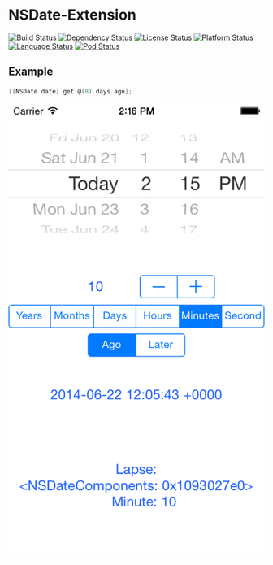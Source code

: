 # NSDate-Extension
[![Build Status](https://travis-ci.org/alexruperez/NSDate-Extension.svg?branch=master)](https://travis-ci.org/alexruperez/NSDate-Extension) [![Dependency Status](https://www.versioneye.com/objective-c/nsdate-extension/0.0.2/badge.svg)](https://www.versioneye.com/objective-c/nsdate-extension/0.0.2) [![License Status](http://img.shields.io/badge/license-MIT-blue.svg)](https://github.com/alexruperez/NSDate-Extension/blob/master/LICENSE) [![Platform Status](http://img.shields.io/badge/platform-iOS%20%7C%20OSX-lightgrey.svg)](https://developer.apple.com) [![Language Status](http://img.shields.io/badge/language-Objective--C-lightgrey.svg)](https://developer.apple.com/library/mac/documentation/cocoa/conceptual/ProgrammingWithObjectiveC/Introduction/Introduction.html) [![Pod Status](http://img.shields.io/badge/pod-v0.0.2-orange.svg)](https://github.com/CocoaPods/Specs/blob/master/Specs/NSDate-Extension/0.0.2/NSDate-Extension.podspec.json)

## Example
```objectivec
[[NSDate date] get:@(8).days.ago];
```

![NSDate-Extension](https://raw.githubusercontent.com/alexruperez/NSDate-Extension/master/Example.png)

